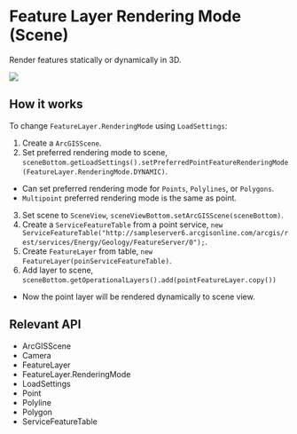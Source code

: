 # Feature Layer Rendering Mode (Scene)

Render features statically or dynamically in 3D.

![](FeatureLayerRenderingModeScene.gif)

## How it works

To change `FeatureLayer.RenderingMode` using `LoadSettings`:


1.  Create a `ArcGISScene`.
2.  Set preferred rendering mode to scene, `sceneBottom.getLoadSettings().setPreferredPointFeatureRenderingMode(FeatureLayer.RenderingMode.DYNAMIC)`.
  
*   Can set preferred rendering mode for `Points`, `Polylines`, or `Polygons`.
*   `Multipoint` preferred rendering mode is the same as point.
3.  Set scene to `SceneView`, `sceneViewBottom.setArcGISScene(sceneBottom)`.
4.  Create a `ServiceFeatureTable` from a point service, `new ServiceFeatureTable("http://sampleserver6.arcgisonline.com/arcgis/rest/services/Energy/Geology/FeatureServer/0");`.
5.  Create `FeatureLayer` from table, `new FeatureLayer(poinServiceFeatureTable)`.
6.  Add layer to scene, `sceneBottom.getOperationalLayers().add(pointFeatureLayer.copy())`
  
*   Now the point layer will be rendered dynamically to scene view.


## Relevant API


*   ArcGISScene
*   Camera
*   FeatureLayer
*   FeatureLayer.RenderingMode
*   LoadSettings
*   Point
*   Polyline
*   Polygon
*   ServiceFeatureTable



